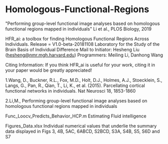 # Homologous-Functional-Regions
"Performing group-level functional image analyses based on homologous functional regions mapped in individuals" Li et al., PLOS Biology, 2019


HFR_ai: a toolbox for finding Homologous Functional Regions Across Individuals.
Release = V1.0-beta-20181108
Laboratory for the Study of the Brain Basis of Individual Difference
Mail to Initiator: Hesheng Liu (hesheng@nmr.mgh.harvard.edu)
Programmers: Meiling Li, Danhong Wang

Citing Information:
If you think HFR_ai is useful for your work, citing it in your paper would be greatly appreciated!

1.Wang, D., Buckner, R.L., Fox, M.D., Holt, D.J., Holmes, A.J., Stoecklein, S., Langs, G., Pan, R., Qian, T., Li, K., et al. (2015). Parcellating cortical functional networks in individuals. Nat Neurosci 18, 1853-1860

2.Li,M., Performing group-level functional image analyses based on homologous functional regions mapped in individuals

Func_Loocv_Predicts_Behavior_HCP.m Estimating Fluid intelligence

Figures_Data.xlsx Individual numerical values that underlie the summary data displayed in Figs 3, 4B, 5AC, 6ABCD, S2BCD, S3A, S4B, S5, S6D and S7 
